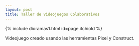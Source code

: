 ```yaml
---
layout: post
title: Taller de Videojuegos Colaborativos
---
```


{% include dioramas1.html id=page.itchioId %}

Videojuego creado usando las herramientas Pixel y Construct.